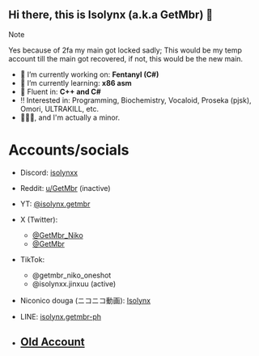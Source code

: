 ## Hi there, this is Isolynx (a.k.a GetMbr) 👋

> [!NOTE]
> Yes because of 2fa my main got locked sadly; This would be my temp account till the main got recovered, if not, this would be the new main.

- 🔭 I’m currently working on: **Fentanyl (C#)** 
- 🌱 I’m currently learning: **x86 asm**
- 🙌 Fluent in: **C++ and C#**
- ‼️ Interested in: Programming, Biochemistry, Vocaloid, Proseka (pjsk), Omori, ULTRAKILL, etc.
- 📍🇵🇭, and I'm actually a minor.

# Accounts/socials
- Discord: [isolynxx](https://discord.gg/kUqydvYS)
- Reddit: [u/GetMbr](https://reddit.com/u/GetMbr) (inactive)
- YT: [@isolynx.getmbr](https://youtube.com/@isolynx.getmbr) 
- X (Twitter):
   - [@GetMbr_Niko](https://x.com/@GetMbr_Niko)
   - [@GetMbr](https://x.com/@GetMbr)
- TikTok:
   - @getmbr_niko_oneshot
   - @isolynxx.jinxuu (active)
- Niconico douga (ニコニコ動画): [Isolynx](https://www.nicovideo.jp/user/141997527)
- LINE: [isolynx.getmbr-ph](https://line.me/ti/p/Y_Mbp9kQ6s)
  
- ## [Old Account](https://github.com/GetMbr)
  
